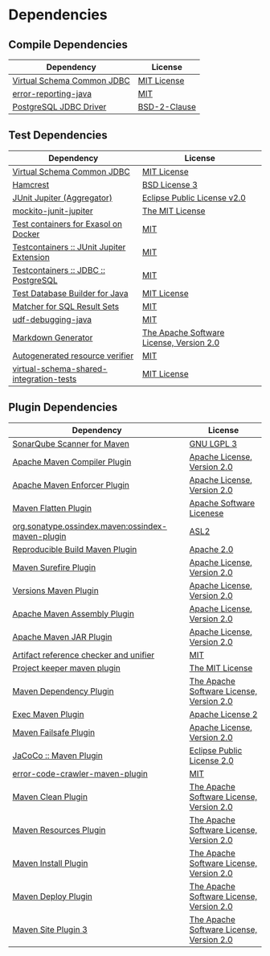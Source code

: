 <!-- @formatter:off -->
# Dependencies

## Compile Dependencies

| Dependency                      | License           |
| ------------------------------- | ----------------- |
| [Virtual Schema Common JDBC][0] | [MIT License][1]  |
| [error-reporting-java][2]       | [MIT][3]          |
| [PostgreSQL JDBC Driver][4]     | [BSD-2-Clause][5] |

## Test Dependencies

| Dependency                                      | License                                        |
| ----------------------------------------------- | ---------------------------------------------- |
| [Virtual Schema Common JDBC][0]                 | [MIT License][1]                               |
| [Hamcrest][8]                                   | [BSD License 3][9]                             |
| [JUnit Jupiter (Aggregator)][10]                | [Eclipse Public License v2.0][11]              |
| [mockito-junit-jupiter][12]                     | [The MIT License][13]                          |
| [Test containers for Exasol on Docker][14]      | [MIT][3]                                       |
| [Testcontainers :: JUnit Jupiter Extension][16] | [MIT][17]                                      |
| [Testcontainers :: JDBC :: PostgreSQL][16]      | [MIT][17]                                      |
| [Test Database Builder for Java][20]            | [MIT License][21]                              |
| [Matcher for SQL Result Sets][22]               | [MIT][3]                                       |
| [udf-debugging-java][24]                        | [MIT][3]                                       |
| [Markdown Generator][26]                        | [The Apache Software License, Version 2.0][27] |
| [Autogenerated resource verifier][28]           | [MIT][3]                                       |
| [virtual-schema-shared-integration-tests][30]   | [MIT License][31]                              |

## Plugin Dependencies

| Dependency                                              | License                                        |
| ------------------------------------------------------- | ---------------------------------------------- |
| [SonarQube Scanner for Maven][32]                       | [GNU LGPL 3][33]                               |
| [Apache Maven Compiler Plugin][34]                      | [Apache License, Version 2.0][35]              |
| [Apache Maven Enforcer Plugin][36]                      | [Apache License, Version 2.0][35]              |
| [Maven Flatten Plugin][38]                              | [Apache Software Licenese][27]                 |
| [org.sonatype.ossindex.maven:ossindex-maven-plugin][40] | [ASL2][27]                                     |
| [Reproducible Build Maven Plugin][42]                   | [Apache 2.0][27]                               |
| [Maven Surefire Plugin][44]                             | [Apache License, Version 2.0][35]              |
| [Versions Maven Plugin][46]                             | [Apache License, Version 2.0][35]              |
| [Apache Maven Assembly Plugin][48]                      | [Apache License, Version 2.0][35]              |
| [Apache Maven JAR Plugin][50]                           | [Apache License, Version 2.0][35]              |
| [Artifact reference checker and unifier][52]            | [MIT][3]                                       |
| [Project keeper maven plugin][54]                       | [The MIT License][55]                          |
| [Maven Dependency Plugin][56]                           | [The Apache Software License, Version 2.0][27] |
| [Exec Maven Plugin][58]                                 | [Apache License 2][27]                         |
| [Maven Failsafe Plugin][60]                             | [Apache License, Version 2.0][35]              |
| [JaCoCo :: Maven Plugin][62]                            | [Eclipse Public License 2.0][63]               |
| [error-code-crawler-maven-plugin][64]                   | [MIT][3]                                       |
| [Maven Clean Plugin][66]                                | [The Apache Software License, Version 2.0][27] |
| [Maven Resources Plugin][68]                            | [The Apache Software License, Version 2.0][27] |
| [Maven Install Plugin][70]                              | [The Apache Software License, Version 2.0][27] |
| [Maven Deploy Plugin][72]                               | [The Apache Software License, Version 2.0][27] |
| [Maven Site Plugin 3][74]                               | [The Apache Software License, Version 2.0][27] |

[2]: https://github.com/exasol/error-reporting-java
[27]: http://www.apache.org/licenses/LICENSE-2.0.txt
[44]: https://maven.apache.org/surefire/maven-surefire-plugin/
[66]: http://maven.apache.org/plugins/maven-clean-plugin/
[3]: https://opensource.org/licenses/MIT
[12]: https://github.com/mockito/mockito
[38]: https://www.mojohaus.org/flatten-maven-plugin/
[58]: http://www.mojohaus.org/exec-maven-plugin
[46]: http://www.mojohaus.org/versions-maven-plugin/
[54]: https://github.com/exasol/project-keeper/
[9]: http://opensource.org/licenses/BSD-3-Clause
[34]: https://maven.apache.org/plugins/maven-compiler-plugin/
[21]: https://github.com/exasol/test-db-builder-java/blob/main/LICENSE
[26]: https://github.com/Steppschuh/Java-Markdown-Generator
[63]: https://www.eclipse.org/legal/epl-2.0/
[33]: http://www.gnu.org/licenses/lgpl.txt
[62]: https://www.jacoco.org/jacoco/trunk/doc/maven.html
[13]: https://github.com/mockito/mockito/blob/main/LICENSE
[5]: https://jdbc.postgresql.org/license/
[22]: https://github.com/exasol/hamcrest-resultset-matcher
[42]: http://zlika.github.io/reproducible-build-maven-plugin
[31]: https://github.com/exasol/virtual-schema-shared-integration-tests/blob/main/LICENSE
[32]: http://sonarsource.github.io/sonar-scanner-maven/
[28]: https://github.com/exasol/autogenerated-resource-verifier-java
[24]: https://github.com/exasol/udf-debugging-java/
[10]: https://junit.org/junit5/
[0]: https://github.com/exasol/virtual-schema-common-jdbc/
[8]: http://hamcrest.org/JavaHamcrest/
[68]: http://maven.apache.org/plugins/maven-resources-plugin/
[52]: https://github.com/exasol/artifact-reference-checker-maven-plugin
[50]: https://maven.apache.org/plugins/maven-jar-plugin/
[30]: https://github.com/exasol/virtual-schema-shared-integration-tests/
[4]: https://jdbc.postgresql.org
[20]: https://github.com/exasol/test-db-builder-java/
[60]: https://maven.apache.org/surefire/maven-failsafe-plugin/
[56]: http://maven.apache.org/plugins/maven-dependency-plugin/
[17]: http://opensource.org/licenses/MIT
[14]: https://github.com/exasol/exasol-testcontainers
[55]: https://github.com/exasol/project-keeper/blob/main/LICENSE
[35]: https://www.apache.org/licenses/LICENSE-2.0.txt
[36]: https://maven.apache.org/enforcer/maven-enforcer-plugin/
[11]: https://www.eclipse.org/legal/epl-v20.html
[1]: https://github.com/exasol/virtual-schema-common-jdbc/blob/main/LICENSE
[70]: http://maven.apache.org/plugins/maven-install-plugin/
[40]: https://sonatype.github.io/ossindex-maven/maven-plugin/
[16]: https://testcontainers.org
[72]: http://maven.apache.org/plugins/maven-deploy-plugin/
[74]: http://maven.apache.org/plugins/maven-site-plugin/
[64]: https://github.com/exasol/error-code-crawler-maven-plugin
[48]: https://maven.apache.org/plugins/maven-assembly-plugin/
